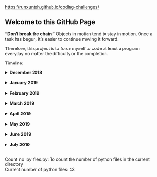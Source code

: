 https://runxunteh.github.io/coding-challenges/

## Welcome to this GitHub Page

**“Don’t break the chain.”**
Objects in motion tend to stay in motion. Once a task has begun, it’s easier to continue moving it forward.

Therefore, this project is to force myself to code at least a program everyday no matter the difficulty or the completion.

Timeline: <br />
<details><summary><b>December 2018</b></summary>
30 Dec 2018: Third highest number.py <br />
31 Dec 2018: New Year Countdown.py <br />
</details>
<br />
<details><summary><b>January 2019</b></summary>
1 Jan 2019: Calendar.py <br />
2 Jan 2019: Busy training for part-time job :( <br />
3 Jan 2019: Words Score.py <br />
4 Jan 2019: Detect Floating Point Number.py <br />
5 Jan 2019: Group().py <br />
6 Jan 2019: Work day <br />
7 Jan 2019: QuestionsMarks.py <br />
8 Jan 2019: QueueTwoStacks.py <br />
9 Jan 2019: Work day <br />
10 Jan 2019: Hangman.py <br />
11 Jan 2019: Magic 8-ball.py <br />
12 Jan 2019: Work day <br />
13 Jan 2019: Work day <br />
14 Jan 2019: Rolling the dice.py <br />
15 Jan 2019: Guessing Game.py <br />
16 Jan 2019: Work day <br />
17-19 Jan 2019: Assignment <br />
20 Jan 2019: Work day <br />
21 Jan 2019: Work day <br />
22 Jan 2019: test_QuestionsMarks.py <br />
23-28 Jan 2019: Sick and assignment <br />
29 Jan 2019: Work day <br />
30 Jan 2019: Work day <br />
31 Jan 2019: Assignment <br />
</details>
<br />
<details><summary><b>February 2019</b></summary>
1 Feb 2019: Work day <br />
2 Feb 2019: Busy <br />
3 Feb 2019: Cracking the Coding Interview/Chapter 1/Is Unique.py <br />
4 Feb 2019: Cracking the Coding Interview/Chapter 1/Check Permutation.py <br />
5 Feb 2019: Cracking the Coding Interview/Chapter 1/URLify.py <br />
6-10 Feb 2019: CNY + Exam revision <br />
11 Feb 2019: Exam <br />
12-13 Feb 2019: Busy <br />
14 Feb 2019: Google Kick Start 2018/Round A/Even Digits.py <br />
15 Feb 2019: Google Kick Start 2018/Round A/Lucky Dip.py. Only first version of the program. <br />
16 Feb 2019: Google Kick Start 2018/Round A/Lucky Dip.py. Second version of the program. <br />
17 Feb 2019: Google Kick Start 2018/Round B/No Nine.py. Only first version of the program. <br />
18 Feb 2019: CodeChef/Beginner/TABLET.py <br />
19 Feb 2019: CodeChef/Easy/CHEFA.py <br />
20 Feb 2019: CodeChef/Medium/COINS.py <br />
21 Feb 2019: CodeChef/Hard/ORDERS.py <br />
22 Feb 2019: CodeChef/Beginner/ICPC16B.py <br />
23 Feb 2019: CodeChef/Easy/CHEFADV.py <br />
24 Feb 2019: CodeChef/Medium/FLIPCOIN.py <br />
25 Feb 2019: CodeChef/Hard/ICPC16F.py <br />
26 Feb 2019: CodeChef/Beginner/HS08TEST.py <br />
27 Feb 2019: CodeChef/Easy/CHEFARRB.py <br />
28 Feb 2019: CodeChef/Medium/TWTCLOSE.py <br />
</details>
<br />
<details><summary><b>March 2019</b></summary>
1 Mar 2019: Busy <br />
2 Mar 2019: CodeChef/Hard/DOMSOL.py <br />
3 Mar 2019: Busy <br />
4 Mar 2019: School starts <br />
5-7 Mar 2019: Busy <br />
8-9 Mar 2019: Ipoh trip <br />
10 Mar 2019: Staircase.py <br />
11-15 Mar 2019: Busy <br />
16 Mar 2019: Cracking the Coding Interview/Chapter 2/Remove Dups.py <br />
17-31 Mar 2019: Busy <br />
</details>
<br />
<details><summary><b>April 2019</b></summary>
1-12 Apr 2019: Busy <br />
13 Apr 2019: Anonymous Love Letter.py <br/>
14 Apr 2019: LeetCode/Easy/Two Sum.py <br/>
15-30 Apr 2019: Busy <br />
</details>
<br />
<details><summary><b>May 2019</b></summary>
1-3 May 2019: Busy <br />
4 May 2019: LeetCode/Medium/Add Two Numbers.py <br />
5 May 2019: LeetCode/Medium/longest_substring_without_repeating_characters.py <br />
6-31 May 2019: Busy <br />
</details>
<br />

<details><summary><b>June 2019</b></summary>
1-29 Jun 2019: Busy <br />
30 Jun 2019: Newspaper.py <br />
</details>
<br />

<details><summary><b>July 2019</b></summary>
1-2 July 2019: Selenium.py <br />
3 July 2019: Neural_network.py <br />
4 July 2019: Matplotlib.py <br />
5 July 2019: Tensorflow.py<br />
6-7 July 2019: Busy <br />
8 July 2019: Belgian_TS.py <br />
</details>
<br />

Count_no_py_files.py: To count the number of python files in the current directory <br />
Current number of python files: 43
